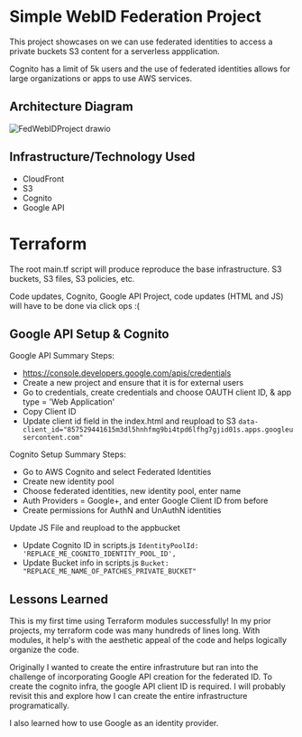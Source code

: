 # Simple WebID Federation Project

This project showcases on we can use federated identities to access a private buckets S3 content for a serverless appplication. 

Cognito has a limit of 5k users and the use of federated identities allows for large organizations or apps to use AWS services. 

## Architecture Diagram

![FedWebIDProject drawio](https://user-images.githubusercontent.com/12003721/230792962-269a51b5-439f-4cc8-a9f8-cb18b4b8c943.png)

## Infrastructure/Technology Used
* CloudFront
* S3 
* Cognito
* Google API

# Terraform
The root main.tf script will produce reproduce the base infrastructure. S3 buckets, S3 files, S3 policies, etc. 

Code updates, Cognito, Google API Project, code updates (HTML and JS) will have to be done via click ops :(

## Google API Setup & Cognito

Google API Summary Steps:
* https://console.developers.google.com/apis/credentials
* Create a new project and ensure that it is for external users
* Go to credentials, create credentials and choose OAUTH client ID, & app type = 'Web Application'
* Copy Client ID 
* Update client id field in the index.html and reupload to S3 ```data-client_id="857529441615m3dl5hnhfmg9bi4tpd6lfhg7gjid01s.apps.googleusercontent.com" ```

Cognito Setup Summary Steps:
* Go to AWS Cognito and select Federated Identities
* Create new identity pool
* Choose federated identities, new identity pool, enter name
* Auth Providers = Google+, and enter Google Client ID from before
* Create permissions for AuthN and UnAuthN identities

Update JS File and reupload to the appbucket 
* Update Cognito ID in scripts.js ```IdentityPoolId: 'REPLACE_ME_COGNITO_IDENTITY_POOL_ID',```
* Update Bucket info in scripts.js ```Bucket: "REPLACE_ME_NAME_OF_PATCHES_PRIVATE_BUCKET" ```

## Lessons Learned
This is my first time using Terraform modules successfully! In my prior projects, my terraform code was many hundreds of lines long. With modules, it help's with the aesthetic appeal of the code and helps logically organize the code. 

Originally I wanted to create the entire infrastruture but ran into the challenge of incorporating Google API creation for the federated ID. To create the cognito infra, the google API client ID is required. I will probably revisit this and explore how I can create the entire infrastructure programatically. 

I also learned how to use Google as an identity provider. 
